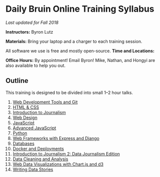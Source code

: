 # Daily Bruin Online Training Syllabus

_Last updated for Fall 2018_

**Instructors:** Byron Lutz

**Materials:** Bring your laptop and a charger to each training session.

All software we use is free and mostly open-source. **Time and Locations:**

**Office Hours:** By appointment! Email Byron! Mike, Nathan, and Hongyi are also
available to help you out.

## Outline

This training is designed to be divided into small 1–2 hour talks.

1. [Web Development Tools and Git](/tools-and-git)
1. [HTML & CSS](/html-and-css)
1. [Introduction to Journalism](/journalism)
1. [Web Design](/web-design)
1. [JavaScript](/javascript)
1. [Advanced JavaScript](/javascript)
1. [Python](/python)
1. [Web Frameworks with Express and Django](/web-frameworks)
1. [Databases](/databases)
1. [Docker and Deployments](/docker)
1. [Introduction to Journalism 2: Data Journalism Edition](/journalism)
1. [Data Cleaning and Analysis](/data-analysis)
1. [Web Data Visualizations with Chart.js and d3](/web-data-viz)
1. [Writing Data Stories](/journalism)
